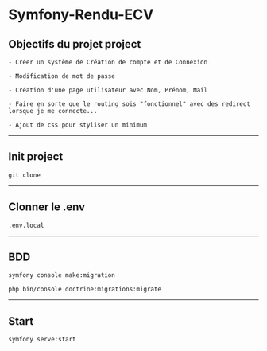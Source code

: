 # **Symfony-Rendu-ECV**

## Objectifs du projet project 
```
- Créer un système de Création de compte et de Connexion

- Modification de mot de passe

- Création d'une page utilisateur avec Nom, Prénom, Mail

- Faire en sorte que le routing sois "fonctionnel" avec des redirect lorsque je me connecte...

- Ajout de css pour styliser un minimum
````
---
## Init project
```
git clone
```
---
## Clonner le .env
```
.env.local
```
---
## BDD

```
symfony console make:migration
```
```
php bin/console doctrine:migrations:migrate
````
---
## Start

```
symfony serve:start
```